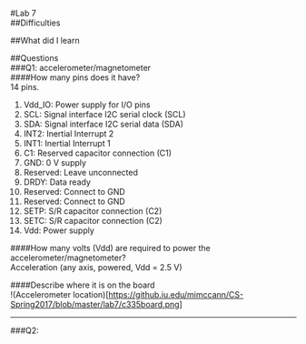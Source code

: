 #Lab 7  
##Difficulties  


##What did I learn  


##Questions  
###Q1: accelerometer/magnetometer  
####How many pins does it have?  
14 pins.
1. Vdd_IO:  Power supply for I/O pins
2. SCL: Signal interface I2C serial clock (SCL)
3. SDA: Signal interface I2C serial data (SDA) 
4. INT2: Inertial Interrupt 2
5. INT1: Inertial Interrupt 1
6. C1: Reserved capacitor connection (C1)
7. GND: 0 V supply
8. Reserved: Leave unconnected
9. DRDY: Data ready
10. Reserved: Connect to GND
11. Reserved: Connect to GND
12. SETP: S/R capacitor connection (C2)
13. SETC: S/R capacitor connection (C2)
14. Vdd: Power supply  

####How many volts (Vdd) are required to power the accelerometer/magnetometer?  
Acceleration (any axis, powered, Vdd = 2.5 V)

####Describe where it is on the board  
!(Accelerometer location)[https://github.iu.edu/mimccann/CS-Spring2017/blob/master/lab7/c335board.png]


---
###Q2:  